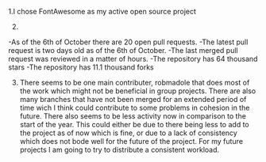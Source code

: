 1.I chose FontAwesome as my active open source project

2.
-As of the 6th of October there are 20 open pull requests.
-The latest pull request is two days old as of the 6th of October.
-The last merged pull request was reviewed in a matter of hours.
-The repository has 64 thousand stars
-The repository has 11.1 thousand forks

3. There seems to be one main contributer, robmadole that does most of the work which might not be beneficial in group projects. There are also many branches that have not been merged for an extended period of time wich I think could contribute to some problems in cohesion in the future. There also seems to be less activity now in comparison to the start of the year. This could either be due to there being less to add to the project as of now which is fine, or due to a lack of consistency which does not bode well for the future of the project. For my future projects I am going to try to distribute a consistent workload.
